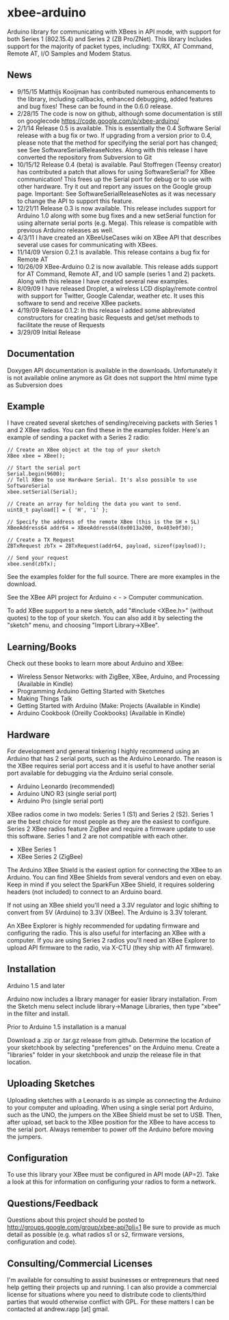 # xbee-arduino

Arduino library for communicating with XBees in API mode, with support for both Series 1 (802.15.4) and Series 2 (ZB Pro/ZNet). This library Includes support for the majority of packet types, including: TX/RX, AT Command, Remote AT, I/O Samples and Modem Status.


## News

* 9/15/15 Matthijs Kooijman has contributed numerous enhancements to the library, including callbacks, enhanced debugging, added features and bug fixes! These can be found in the 0.6.0 release.
* 2/28/15 The code is now on github, although some documentation is still on googlecode https://code.google.com/p/xbee-arduino/
* 2/1/14 Release 0.5 is available. This is essentially the 0.4 Software Serial release with a bug fix or two. If upgrading from a version prior to 0.4, please note that the method for specifying the serial port has changed; see See SoftwareSerialReleaseNotes. Along with this release I have converted the repository from Subversion to Git
* 10/15/12 Release 0.4 (beta) is available. Paul Stoffregen (Teensy creator) has contributed a patch that allows for using SoftwareSerial? for XBee communication! This frees up the Serial port for debug or to use with other hardware. Try it out and report any issues on the Google group page. Important: See SoftwareSerialReleaseNotes as it was necessary to change the API to support this feature.
* 12/21/11 Release 0.3 is now available. This release includes support for Arduino 1.0 along with some bug fixes and a new setSerial function for using alternate serial ports (e.g. Mega). This release is compatible with previous Arduino releases as well.
* 4/3/11 I have created an XBeeUseCases wiki on XBee API that describes several use cases for communicating with XBees.
* 11/14/09 Version 0.2.1 is available. This release contains a bug fix for Remote AT
* 10/26/09 XBee-Arduino 0.2 is now available. This release adds support for AT Command, Remote AT, and I/O sample (series 1 and 2) packets. Along with this release I have created several new examples.
* 8/09/09 I have released Droplet, a wireless LCD display/remote control with support for Twitter, Google Calendar, weather etc. It uses this software to send and receive XBee packets.
* 4/19/09 Release 0.1.2: In this release I added some abbreviated constructors for creating basic Requests and get/set methods to facilitate the reuse of Requests
* 3/29/09 Initial Release

## Documentation
Doxygen API documentation is available in the downloads. Unfortunately it is not available online anymore as Git does not support the html mime type as Subversion does


## Example
I have created several sketches of sending/receiving packets with Series 1 and 2 XBee radios. You can find these in the examples folder. Here's an example of sending a packet with a Series 2 radio:

```
// Create an XBee object at the top of your sketch
XBee xbee = XBee();

// Start the serial port
Serial.begin(9600);
// Tell XBee to use Hardware Serial. It's also possible to use SoftwareSerial
xbee.setSerial(Serial);

// Create an array for holding the data you want to send.
uint8_t payload[] = { 'H', 'i' };

// Specify the address of the remote XBee (this is the SH + SL)
XBeeAddress64 addr64 = XBeeAddress64(0x0013a200, 0x403e0f30);

// Create a TX Request
ZBTxRequest zbTx = ZBTxRequest(addr64, payload, sizeof(payload));

// Send your request
xbee.send(zbTx);
```

See the examples folder for the full source. There are more examples in the download.

See the XBee API project for Arduino < - > Computer communication.

To add XBee support to a new sketch, add "#include <XBee.h>" (without quotes) to the top of your sketch. You can also add it by selecting the "sketch" menu, and choosing "Import Library->XBee".

## Learning/Books
Check out these books to learn more about Arduino and XBee:

* Wireless Sensor Networks: with ZigBee, XBee, Arduino, and Processing (Available in Kindle)
* Programming Arduino Getting Started with Sketches
* Making Things Talk
* Getting Started with Arduino (Make: Projects (Available in Kindle)
* Arduino Cookbook (Oreilly Cookbooks) (Available in Kindle)

## Hardware

For development and general tinkering I highly recommend using an Arduino that has 2 serial ports, such as the Arduino Leonardo. The reason is the XBee requires serial port access and it is useful to have another serial port available for debugging via the Arduino serial console.

* Arduino Leonardo (recommended)
* Arduino UNO R3 (single serial port)
* Arduino Pro (single serial port)

XBee radios come in two models: Series 1 (S1) and Series 2 (S2). Series 1 are the best choice for most people as they are the easiest to configure. Series 2 XBee radios feature ZigBee and require a firmware update to use this software. Series 1 and 2 are not compatible with each other.

* XBee Series 1
* XBee Series 2 (ZigBee)

The Arduino XBee Shield is the easiest option for connecting the XBee to an Arduino. You can find XBee Shields from several vendors and even on ebay. Keep in mind if you select the SparkFun XBee Shield, it requires soldering headers (not included) to connect to an Arduino board.

If not using an XBee shield you'll need a 3.3V regulator and logic shifting to convert from 5V (Arduino) to 3.3V (XBee). The Arduino is 3.3V tolerant.

An XBee Explorer is highly recommended for updating firmware and configuring the radio. This is also useful for interfacing an XBee with a computer. If you are using Series 2 radios you'll need an XBee Explorer to upload API firmware to the radio, via X-CTU (they ship with AT firmware).


## Installation
Arduino 1.5 and later

Arduino now includes a library manager for easier library installation. From the Sketch menu select include library->Manage Libraries, then type "xbee" in the filter and install.

Prior to Arduino 1.5 installation is a manual

Download a .zip or .tar.gz release from github. Determine the location of your sketchbook by selecting "preferences" on the Arduino menu. Create a "libraries" folder in your sketchbook and unzip the release file in that location.

## Uploading Sketches

Uploading sketches with a Leonardo is as simple as connecting the Arduino to your computer and uploading. When using a single serial port Arduino, such as the UNO, the jumpers on the XBee Shield must be set to USB. Then, after upload, set back to the XBee position for the XBee to have access to the serial port. Always remember to power off the Arduino before moving the jumpers.

## Configuration

To use this library your XBee must be configured in API mode (AP=2). Take a look at this for information on configuring your radios to form a network.

## Questions/Feedback

Questions about this project should be posted to http://groups.google.com/group/xbee-api?pli=1 Be sure to provide as much detail as possible (e.g. what radios s1 or s2, firmware versions, configuration and code).

## Consulting/Commercial Licenses

I'm available for consulting to assist businesses or entrepreneurs that need help getting their projects up and running. I can also provide a commercial license for situations where you need to distribute code to clients/third parties that would otherwise conflict with GPL. For these matters I can be contacted at andrew.rapp [at] gmail.